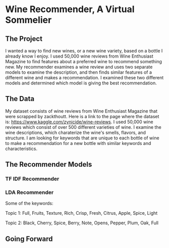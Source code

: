 # Wine Recommender, A Virtual Sommelier

## The Project

I wanted a way to find new wines, or a new wine variety, based on a bottle I already know I enjoy. I used 50,000 wine reviews from Wine Enthusiast Magazine to find features about a preferred wine to recommend something new. My recommender examines a wine review and uses two separate models to examine the description, and then finds similar features of a different wine and makes a recommendation. I examined these two different models and determined which model is giving the best recommendation.

## The Data
My dataset consists of wine reviews from Wine Enthusiast Magazine that were scrapped by zackthoutt. Here is a link to the page where the dataset is: https://www.kaggle.com/zynicide/wine-reviews. I used 50,000 wine reviews which consist of over 500 different varieties of wine. I examine the wine descriptions, which charaterize the wine's smells, flavors, and structure. I am looking for keywords that are unique to each bottle of wine to make a recommendation for a new bottle with similar keywords and characteristics. 


## The Recommender Models

### TF IDF Recommender



### LDA Recommender

Some of the keywords: 

Topic 1: Full, Fruits, Texture, Rich, Crisp, Fresh, Citrus, Apple, Spice, Light

Topic 2: Black, Cherry, Spice, Berry, Note, Opens, Pepper, Plum, Oak, Full


## Going Forward





